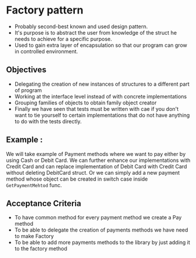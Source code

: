 # Factory pattern
* Probably second-best known and used design pattern.
* It's purpose is to abstract the user from knowledge of the struct he needs to achieve for a specific purpose.
* Used to gain extra layer of encapsulation so that our program can grow in controlled environment.

## Objectives
* Delegating the creation of new instances of structures to a different part of program
* Working at the interface level instead of with concrete implementations
* Grouping families of objects to obtain family object creator
* Finally we have seen that tests must be written with cae if you don't want to tie yourself to certain implementations that do not have anything to do with the tests directly.

## Example :
We will take example of Payment methods where we want to pay either by using Cash or Debit Card.
We can further enhance our implementations with Credit Card and can replace implementation of Debit Card with Credit Card without deleting DebitCard struct.
Or we can simply add a new payment method whose object can be created in switch case inside `GetPaymentMehtod` func.
## Acceptance Criteria
* To have common method for every payment method we create a Pay method
* To be able to delegate the creation of payments methods we have need to make Factory
* To be able to add more payments methods to the library by just adding it to the factory method